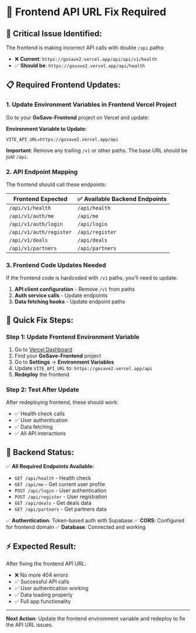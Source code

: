 # 🔧 Frontend API URL Fix Required

## 🚨 **Critical Issue Identified:**

The frontend is making incorrect API calls with double `/api` paths:
- ❌ **Current**: `https://gosave2.vercel.app/api/api/v1/health`
- ✅ **Should be**: `https://gosave2.vercel.app/api/health`

## 📋 **Required Frontend Updates:**

### 1. **Update Environment Variables in Frontend Vercel Project**

Go to your **GoSave-Frontend** project on Vercel and update:

**Environment Variable to Update:**
```
VITE_API_URL=https://gosave2.vercel.app/api
```

**Important**: Remove any trailing `/v1` or other paths. The base URL should be just `/api`.

### 2. **API Endpoint Mapping**

The frontend should call these endpoints:

| Frontend Expected | ✅ **Available Backend Endpoints** |
|------------------|-----------------------------------|
| `/api/v1/health` | `/api/health` |
| `/api/v1/auth/me` | `/api/me` |
| `/api/v1/auth/login` | `/api/login` |
| `/api/v1/auth/register` | `/api/register` |
| `/api/v1/deals` | `/api/deals` |
| `/api/v1/partners` | `/api/partners` |

### 3. **Frontend Code Updates Needed**

If the frontend code is hardcoded with `/v1` paths, you'll need to update:

1. **API client configuration** - Remove `/v1` from paths
2. **Auth service calls** - Update endpoints
3. **Data fetching hooks** - Update endpoint paths

## 🎯 **Quick Fix Steps:**

### Step 1: Update Frontend Environment Variable
1. Go to [Vercel Dashboard](https://vercel.com/dashboard)
2. Find your **GoSave-Frontend** project  
3. Go to **Settings** → **Environment Variables**
4. Update `VITE_API_URL` to: `https://gosave2.vercel.app/api`
5. **Redeploy** the frontend

### Step 2: Test After Update
After redeploying frontend, these should work:
- ✅ Health check calls
- ✅ User authentication 
- ✅ Data fetching
- ✅ All API interactions

## 📝 **Backend Status:**

✅ **All Required Endpoints Available:**
- `GET /api/health` - Health check
- `GET /api/me` - Get current user profile  
- `POST /api/login` - User authentication
- `POST /api/register` - User registration
- `GET /api/deals` - Get deals data
- `GET /api/partners` - Get partners data

✅ **Authentication**: Token-based auth with Supabase
✅ **CORS**: Configured for frontend domain
✅ **Database**: Connected and working

## ⚡ **Expected Result:**

After fixing the frontend API URL:
- ❌ No more 404 errors
- ✅ Successful API calls
- ✅ User authentication working
- ✅ Data loading properly
- ✅ Full app functionality

---

**Next Action**: Update the frontend environment variable and redeploy to fix the API URL issues.